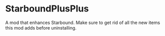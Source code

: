 # StarboundPlusPlus

A mod that enhances Starbound. Make sure to get rid of all the new items this mod adds before uninstalling.
